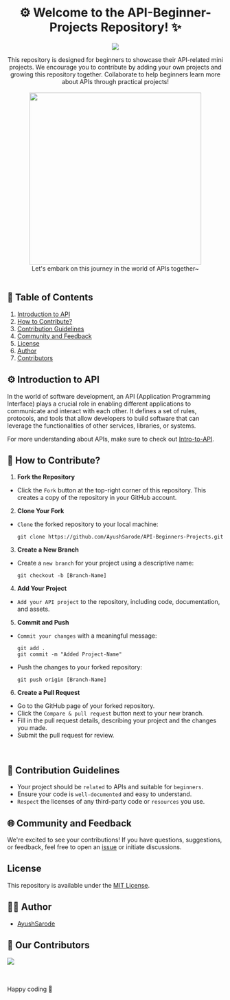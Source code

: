 <div align="center">

# ⚙ Welcome to the API-Beginner-Projects Repository! ✨


 ![](https://api.visitorbadge.io/api/VisitorHit?user=ayushsarode&repo=API-Beginners-Projects&countColor=#7370fd)
</div>

<div align="center"> 
 This repository is designed for beginners to showcase their API-related mini projects. We encourage you to contribute by adding your own projects and growing this repository together. Collaborate to help beginners learn more about APIs through practical projects!

 <br> 
</div> <br>

<div align="center">
  <img src="https://applexgen.com/wp-content/uploads/2019/12/Una-guia-detallada-sobre-el-desarrollo-de-API-2020.gif" width="400"/>
  <br>
Let's embark on this journey in the world of APIs together~
</div>
<br>

## 📃 Table of Contents 

1. [Introduction to API](#intro)
2. [How to Contribute?](#how)
3. [Contribution Guidelines](#guidelines)
4. [Community and Feedback](#feedback)
5. [License](#license)
6. [Author](#author)
8. [Contributors](#contributors)

 <a name="intro"></a>

## ⚙ Introduction to API

In the world of software development, an API (Application Programming Interface) plays a crucial role in enabling different applications to communicate and interact with each other. It defines a set of rules, protocols, and tools that allow developers to build software that can leverage the functionalities of other services, libraries, or systems.

For more understanding about APIs, make sure to check out [Intro-to-API](./Intro-to-API.md).

<a name="how"></a>

## 💭 How to Contribute?

1.  **Fork the Repository**

   - Click the `Fork` button at the top-right corner of this repository. This creates a copy of the repository in your GitHub account.

2.  **Clone Your Fork**

   - `Clone` the forked repository to your local machine:

     ```
     git clone https://github.com/AyushSarode/API-Beginners-Projects.git
     ```

3.  **Create a New Branch**

   - Create a `new branch` for your project using a descriptive name:

     ```
     git checkout -b [Branch-Name]
     ```

4.  **Add Your Project**

   - `Add your API project` to the repository, including code, documentation, and assets.

5.  **Commit and Push**

   - `Commit your changes` with a meaningful message:

     ```
     git add .
     git commit -m "Added Project-Name"
     ```

   - Push the changes to your forked repository:

     ```
     git push origin [Branch-Name]
     ```

6.  **Create a Pull Request**

   - Go to the GitHub page of your forked repository.
   - Click the `Compare & pull request` button next to your new branch.
   - Fill in the pull request details, describing your project and the changes you made.
   - Submit the pull request for review. 
 <br>
 
<a name="guidelines"></a>

## 🧾 Contribution Guidelines

- Your project should be `related` to APIs and suitable for `beginners`.
- Ensure your code is `well-documented` and easy to understand.
- `Respect` the licenses of any third-party code or `resources` you use.

 <a name="feedback"></a>

## 🌐 Community and Feedback

We're excited to see your contributions! If you have questions, suggestions, or feedback, feel free to open an [issue](https://github.com/ayushsarode/API-Beginners-Projects/issues) or initiate discussions.

   <a name="license"></a>
   
## License
This repository is available under the [MIT License](./LICENSE).

 <a name="author"></a>
 
## 👨‍💻 Author

- [AyushSarode](https://www.github.com/ayushsarode)

  
 <a name="contributors"></a>
 
## 👥 Our Contributors

<a href="https://github.com/ayushsarode/API-Beginners-Projects/graphs/contributors">
  <img src="https://contrib.rocks/image?repo=ayushsarode/API-Beginners-Projects" />
</a>

<br><br>
Happy coding 🚀

